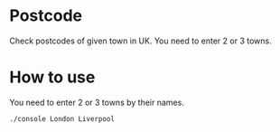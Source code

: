 # Postcode

Check postcodes of given town in UK.
You need to enter 2 or 3 towns.

# How to use

You need to enter 2 or 3 towns by their names.
```sh
./console London Liverpool
```
